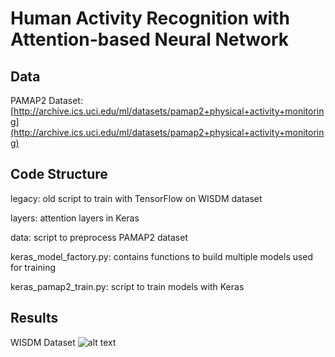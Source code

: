 # Human Activity Recognition with Attention-based Neural Network

## Data  
PAMAP2 Dataset: [http://archive.ics.uci.edu/ml/datasets/pamap2+physical+activity+monitoring](http://archive.ics.uci.edu/ml/datasets/pamap2+physical+activity+monitoring)

## Code Structure
legacy: old script to train with TensorFlow on WISDM dataset

layers: attention layers in Keras

data: script to preprocess PAMAP2 dataset

keras_model_factory.py: contains functions to build multiple models used for training

keras_pamap2_train.py: script to train models with Keras

## Results
WISDM Dataset
![alt text](https://github.com/hg2412/har-attention/blob/master/experiment%20result.png "WISDM dataset")

